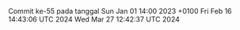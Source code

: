 Commit ke-55 pada tanggal Sun Jan 01 14:00 2023 +0100
Fri Feb 16 14:43:06 UTC 2024
Wed Mar 27 12:42:37 UTC 2024
